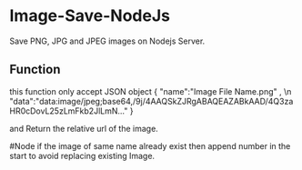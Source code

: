 # Image-Save-NodeJs
Save PNG, JPG and JPEG images on Nodejs Server.

## Function
this function only accept JSON object
{
  "name":"Image File Name.png" , \n
  "data":"data:image/jpeg;base64,/9j/4AAQSkZJRgABAQEAZABkAAD/4Q3zaHR0cDovL25zLmFkb2JlLmN..."
}

and Return the relative url of the image.

#Node
if the image of same name already exist then append number in the start to avoid replacing existing Image.
